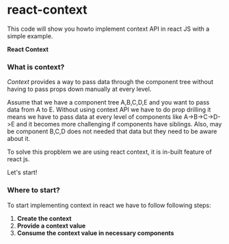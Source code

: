 # react-context

This code will show you howto implement context API in react JS with a simple example.

**React Context**
### What is context?

*Context* provides a way to pass data through the component tree without having to pass props down manually at every level.

Assume that we have a component tree A,B,C,D,E and you want to pass data from A to E.
Without using context API we have to do prop drilling it means we have to pass data at every level of components like A->B->C->D->E and it becomes more challenging if components have siblings. 
Also, may be component B,C,D does not needed that data but they need to be aware about it.

To solve this propblem we are using react context, it is in-built feature of react js.

Let's start!
### Where to start?

To start implementing context in react we have to follow following steps:

1. **Create the context**
2. **Provide a context value**
3. **Consume the context value in necessary components**
